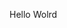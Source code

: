 Hello Wolrd








































































































































































































































































































































































































































































































































































































































































































































































































































































































































































































































































































































































































































































































































































































































































































































































































































































































































































































































































































































































































































































































































































































































































































































































































































































































































































































































































































































































































































































































































































































































































































































































































































































































































































































































